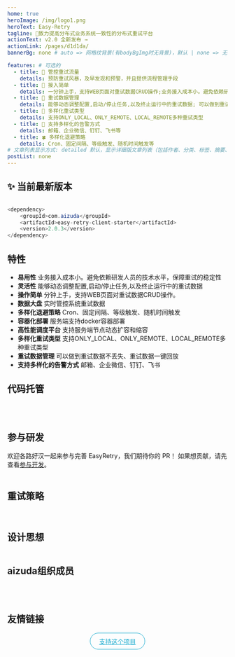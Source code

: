 ```yaml
---
home: true
heroImage: /img/logo1.png
heroText: Easy-Retry
tagline: 🚀致力提高分布式业务系统一致性的分布式重试平台
actionText: ️v2.0 全新发布 →
actionLink: /pages/d1d1da/
bannerBg: none # auto => 网格纹背景(有bodyBgImg时无背景)，默认 | none => 无 | '大图地址' | background: 自定义背景样式       提示：如发现文本颜色不适应你的背景时可以到palette.styl修改$bannerTextColor变量

features: # 可选的
  - title: 🌸 管控重试流量
    details: 预防重试风暴，及早发现和预警，并且提供流程管理手段
  - title: 🌼 接入简单
    details: 一分钟上手，支持WEB页面对重试数据CRUD操作;业务接入成本小。避免依赖研发人员的技术水平，保障重试的稳定性
  - title: 🌹 重试数据管理
    details: 能够动态调整配置,启动/停止任务,以及终止运行中的重试数据; 可以做到重试数据不丢失、重试数据一键回放
  - title: 🌻 多样化重试类型
    details: 支持ONLY_LOCAL、ONLY_REMOTE、LOCAL_REMOTE多种重试类型
  - title: 🌺 支持多样化的告警方式
    details: 邮箱、企业微信、钉钉、飞书等
  - title: 🍀 多样化退避策略
    details: Cron、固定间隔、等级触发、随机时间触发等
# 文章列表显示方式: detailed 默认，显示详细版文章列表（包括作者、分类、标签、摘要、分页等）| simple => 显示简约版文章列表（仅标题和日期）| none 不显示文章列表
postList: none
---
```


## ✨ 当前最新版本
```java

<dependency>
    <groupId>com.aizuda</groupId>
    <artifactId>easy-retry-client-starter</artifactId>
    <version>2.0.3</version>
</dependency>
```

## <EasyRetryIcon iconType='icon-gengxintexing' /> 特性
* **易用性**
  业务接入成本小。避免依赖研发人员的技术水平，保障重试的稳定性
* **灵活性**
  能够动态调整配置,启动/停止任务,以及终止运行中的重试数据
* **操作简单**
  分钟上手，支持WEB页面对重试数据CRUD操作。
* **数据大盘**
  实时管控系统重试数据
* **多样化退避策略**
  Cron、固定间隔、等级触发、随机时间触发
* **容器化部署**
  服务端支持docker容器部署
* **高性能调度平台**
  支持服务端节点动态扩容和缩容
* **多样化重试类型**
  支持ONLY_LOCAL、ONLY_REMOTE、LOCAL_REMOTE多种重试类型
* **重试数据管理**
  可以做到重试数据不丢失、重试数据一键回放
* **支持多样化的告警方式**
  邮箱、企业微信、钉钉、飞书
  
<Notice />

## <EasyRetryIcon iconType='icon-codelibrary-fill' /> 代码托管
<CodeHosting />

<br/>
<br/>

## <EasyRetryIcon iconType='icon-canyuzhe_canyuzhe' /> 参与研发
欢迎各路好汉一起来参与完善 EasyRetry，我们期待你的 PR！
如果想贡献，请先查看[参与开发](/pages/5f5ef0/)。
<br/>
<br/>

## <EasyRetryIcon iconType='icon-duibi' /> 重试策略

<img :src="$withBase('/img/retry-strategy.png')" class="no-zoom" style="zoom: 100%;">

<br/>
<br/>

## <EasyRetryIcon iconType='icon-jiagoutu' /> 设计思想 

[//]: # (### 系统架构图)

[//]: # ()
[//]: # (<img :src="$withBase&#40;'/img/系统架构图- 2.0.png'&#41;" class="no-zoom" style="zoom: 100%;">)

[//]: # (### 系统功能架构图)
<img :src="$withBase('/img/系统功能架构图-v2.0.png')" class="no-zoom" style="zoom: 100%;">

## <EasyRetryIcon iconType='icon-zuzhichengyuan' /> aizuda组织成员
<Member />

<br/>
<br/>

## <EasyRetryIcon iconType='icon-youqinglianjie' />  友情链接
<FriendlyLinks />

<p align="center">
  <a class="become-sponsor" href="/pages/793dcb/">支持这个项目</a>
</p>

<style>
.become-sponsor {
  padding: 8px 20px;
  display: inline-block;
  color: #11a8cd;
  border-radius: 30px;
  box-sizing: border-box;
  border: 1px solid #11a8cd;
}
</style>

<br/>

<!-- AD -->
<div class="wwads-cn wwads-horizontal page-wwads" data-id="136"></div>
<style>
  .page-wwads{
    width:100%!important;
    min-height: 0;
    margin: 0;
  }
  .page-wwads .wwads-img img{
    width:80px!important;
  }
  .page-wwads .wwads-poweredby{
    width: 40px;
    position: absolute;
    right: 25px;
    bottom: 3px;
  }
  .wwads-content .wwads-text, .page-wwads .wwads-text{
    height: 100%;
    padding-top: 5px;
    display: block;
  }
</style>
